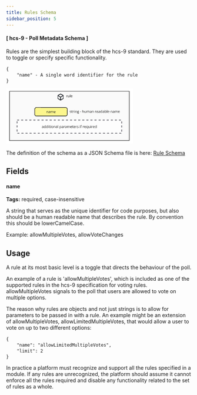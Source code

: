 ```yaml
---
title: Rules Schema
sidebar_position: 5
---
```


#### [ hcs-9 - Poll Metadata Schema ]

Rules are the simplest building block of the hcs-9 standard. They are used to toggle or specify specific functionality.


```
{
    "name" - A single word identifier for the rule
}
```

![rule diagram](../../../../static/polls/rule.png)


The definition of the schema as a JSON Schema file is here: [Rule Schema](../../../assets/schema/rule.json)

## Fields

#### name

**Tags:** required, case-insensitive

A string that serves as the unique identifier for code purposes, but also should be a human readable name that describes the rule. By convention this should be lowerCamelCase.

Example: allowMultipleVotes, allowVoteChanges

## Usage

A rule at its most basic level is a toggle that directs the behaviour of the poll.

An example of a rule is 'allowMultipleVotes', which is included as one of the supported rules in the hcs-9 specification for voting rules. allowMultipleVotes signals to the poll that users are allowed to vote on multiple options.

The reason why rules are objects and not just strings is to allow for parameters to be passed in with a rule. An example might be an extension of allowMultipleVotes, allowLimitedMultipleVotes, that would allow a user to vote on up to two different options:

```
{
    "name": "allowLimitedMultipleVotes",
    "limit": 2
}
```

In practice a platform must recognize and support all the rules specified in a module. If any rules are unrecognized, the platform should assume it cannot enforce all the rules required and disable any functionality related to the set of rules as a whole.